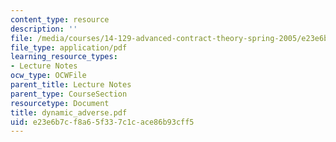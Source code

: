 ```yaml
---
content_type: resource
description: ''
file: /media/courses/14-129-advanced-contract-theory-spring-2005/e23e6b7cf8a65f337c1cace86b93cff5_dynamic_adverse.pdf
file_type: application/pdf
learning_resource_types:
- Lecture Notes
ocw_type: OCWFile
parent_title: Lecture Notes
parent_type: CourseSection
resourcetype: Document
title: dynamic_adverse.pdf
uid: e23e6b7c-f8a6-5f33-7c1c-ace86b93cff5
---
```

